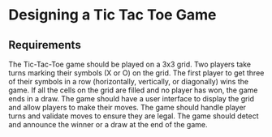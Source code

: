 # Designing a Tic Tac Toe Game

## Requirements

The Tic-Tac-Toe game should be played on a 3x3 grid.
Two players take turns marking their symbols (X or O) on the grid.
The first player to get three of their symbols in a row (horizontally, vertically, or diagonally) wins the game.
If all the cells on the grid are filled and no player has won, the game ends in a draw.
The game should have a user interface to display the grid and allow players to make their moves.
The game should handle player turns and validate moves to ensure they are legal.
The game should detect and announce the winner or a draw at the end of the game.

